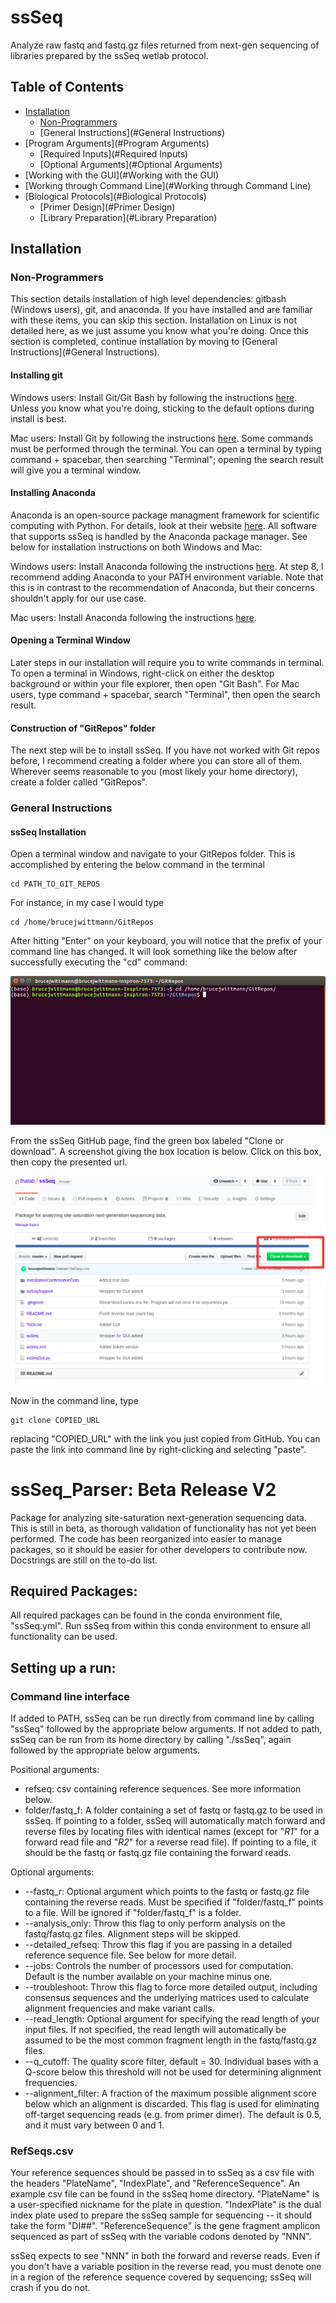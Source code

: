 ssSeq
=====
Analyze raw fastq and fastq.gz files returned from next-gen sequencing of libraries prepared by the ssSeq wetlab protocol.

Table of Contents
-----------------
- [Installation](#Installation)
    - [Non-Programmers](#Non-Programmers)
    - [General Instructions](#General Instructions)
- [Program Arguments](#Program Arguments)
    - [Required Inputs](#Required Inputs)
    - [Optional Arguments](#Optional Arguments)
- [Working with the GUI](#Working with the GUI)
- [Working through Command Line](#Working through Command Line)
- [Biological Protocols](#Biological Protocols)
    - [Primer Design](#Primer Design)
    - [Library Preparation](#Library Preparation)

## Installation
### Non-Programmers
This section details installation of high level dependencies: gitbash (Windows users), git, and anaconda. If you have installed and are familiar with these items, you can skip this section. Installation on Linux is not detailed here, as we just assume you know what you're doing. Once this section is completed, continue installation by moving to [General Instructions](#General Instructions).

#### Installing git
Windows users: Install Git/Git Bash by following the instructions [here](https://www.stanleyulili.com/git/how-to-install-git-bash-on-windows/). Unless you know what you're doing, sticking to the default options during install is best. 

Mac users: Install Git by following the instructions [here](https://www.atlassian.com/git/tutorials/install-git). Some commands must be performed through the terminal. You can open a terminal by typing command + spacebar, then searching "Terminal"; opening the search result will give you a terminal window.

#### Installing Anaconda
Anaconda is an open-source package managment framework for scientific computing with Python. For details, look at their website [here](https://www.anaconda.com/). All software that supports ssSeq is handled by the Anaconda package manager. See below for installation instructions on both Windows and Mac:

Windows users: Install Anaconda following the instructions [here](https://docs.anaconda.com/anaconda/install/windows/). At step 8, I recommend adding Anaconda to your PATH environment variable. Note that this is in contrast to the recommendation of Anaconda, but their concerns shouldn't apply for our use case.

Mac users: Install Anaconda following the instructions [here](https://docs.anaconda.com/anaconda/install/mac-os/). 

#### Opening a Terminal Window
Later steps in our installation will require you to write commands in terminal. To open a terminal in Windows, right-click on either the desktop background or within your file explorer, then open "Git Bash". For Mac users, type command + spacebar, search "Terminal", then open the search result. 

#### Construction of "GitRepos" folder
The next step will be to install ssSeq. If you have not worked with Git repos before, I recommend creating a folder where you can store all of them. Wherever seems reasonable to you (most likely your home directory), create a folder called "GitRepos".

### General Instructions
#### ssSeq Installation
Open a terminal window and navigate to your GitRepos folder. This is accomplished by entering the below command in the terminal

	cd PATH_TO_GIT_REPOS

For instance, in my case I would type

	cd /home/brucejwittmann/GitRepos

After hitting "Enter" on your keyboard, you will notice that the prefix of your command line has changed. It will look something like the below after successfully executing the "cd" command:

![Command line example](./GitImages/CommandLineExample.png "Command line example")

From the ssSeq GitHub page, find the green box labeled "Clone or download". A screenshot giving the box location is below. Click on this box, then copy the presented url. 

![Clone or download example](./GitImages/CloneDownloadImage.png "Clone or download example")

Now in the command line, type 

	git clone COPIED_URL

replacing "COPIED_URL" with the link you just copied from GitHub. You can paste the link into command line by right-clicking and selecting "paste". 

# ssSeq_Parser: Beta Release V2
Package for analyzing site-saturation next-generation sequencing data. This is still in beta, as thorough validation of functionality has not yet been performed. The code has been reorganized into easier to manage packages, so it should be easier for other developers to contribute now. Docstrings are still on the to-do list.

## Required Packages:
All required packages can be found in the conda environment file, "ssSeq.yml". Run ssSeq from within this conda environment to ensure all functionality can be used.

## Setting up a run:
### Command line interface
If added to PATH, ssSeq can be run directly from command line by calling "ssSeq" followed by the appropriate below arguments. If not added to path, ssSeq can be run from its home directory by calling "./ssSeq", again followed by the appropriate below arguments.

Positional arguments:
 - refseq: csv containing reference sequences. See more information below.
 - folder/fastq_f: A folder containing a set of fastq or fastq.gz to be used in ssSeq. If pointing to a folder, ssSeq will automatically match forward and reverse files by locating files with identical names (except for "_R1_" for a forward read file and "_R2_" for a reverse read file). If pointing to a file, it should be the fastq or fastq.gz file containing the forward reads.
  
 Optional arguments:
 - --fastq_r: Optional argument which points to the fastq or fastq.gz file containing the reverse reads. Must be specified if "folder/fastq_f" points to a file. Will be ignored if "folder/fastq_f" is a folder.
 - --analysis_only: Throw this flag to only perform analysis on the fastq/fastq.gz files. Alignment steps will be skipped.
 - --detailed_refseq: Throw this flag if you are passing in a detailed reference sequence file. See below for more detail.
 - --jobs: Controls the number of processors used for computation. Default is the number available on your machine minus one.
 - --troubleshoot: Throw this flag to force more detailed output, including consensus sequences and the underlying matrices used to calculate alignment frequencies and make variant calls.
 - --read_length: Optional argument for specifying the read length of your input files. If not specified, the read length will automatically be assumed to be the most common fragment length in the fastq/fastq.gz files.
 - --q_cutoff: The quality score filter, default = 30. Individual bases with a Q-score below this threshold will not be used for determining alignment frequencies.
 - --alignment_filter: A fraction of the maximum possible alignment score below which an alignment is discarded. This flag is used for eliminating off-target sequencing reads (e.g. from primer dimer). The default is 0.5, and it must vary between 0 and 1.
    
### RefSeqs.csv
Your reference sequences should be passed in to ssSeq as a csv file with the headers "PlateName", "IndexPlate", and "ReferenceSequence". An example csv file can be found in the ssSeq home directory. "PlateName" is a user-specified nickname for the plate in question. "IndexPlate" is the dual index plate used to prepare the ssSeq sample for sequencing -- it should take the form "DI##". "ReferenceSequence" is the gene fragment amplicon sequenced as part of ssSeq with the variable codons denoted by "NNN". 

ssSeq expects to see "NNN" in both the forward and reverse reads. Even if you don't have a variable position in the reverse read, you must denote one in a region of the reference sequence covered by sequencing; ssSeq will crash if you do not. 
